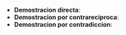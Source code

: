 - **Demostracion directa**: 
- **Demostracion por contrareciproca**:
- **Demostracion  por contradiccion**: 